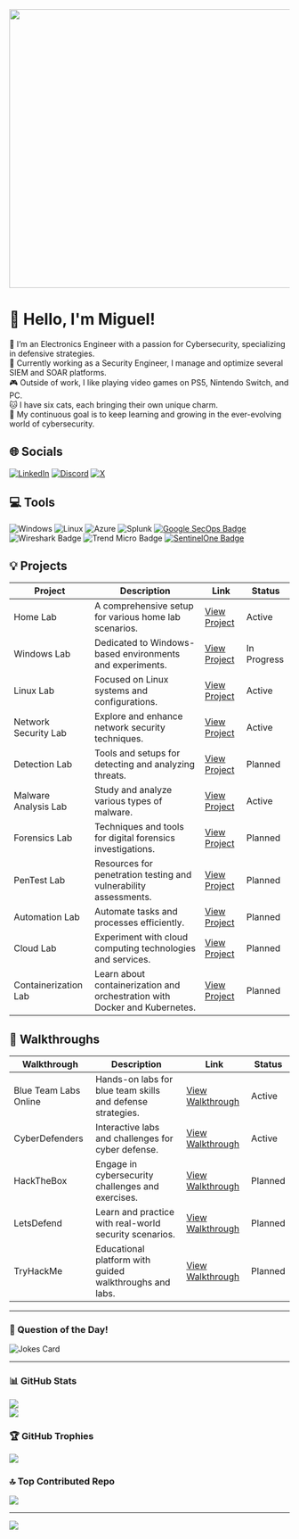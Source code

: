 <img src="https://user-images.githubusercontent.com/74038190/225813708-98b745f2-7d22-48cf-9150-083f1b00d6c9.gif" height="500" width="1500">
<!-- https://github.com/Anmol-Baranwal/Cool-GIFs-For-GitHub/blob/main/README.md#work-culture-hd-visuals- -->

# 👾 Hello, I'm Miguel!

🤖 I’m an Electronics Engineer with a passion for Cybersecurity, specializing in defensive strategies.<br>
👷 Currently working as a Security Engineer, I manage and optimize several SIEM and SOAR platforms.<br>
🎮 Outside of work, I like playing video games on PS5, Nintendo Switch, and PC.<br>
🐱 I have six cats, each bringing their own unique charm.<br>
🎯 My continuous goal is to keep learning and growing in the ever-evolving world of cybersecurity.
<!-- https://gist.github.com/rxaviers/7360908 -->

## 🌐 Socials
[![LinkedIn](https://img.shields.io/badge/LinkedIn-%230077B5.svg?logo=linkedin&logoColor=white)](https://linkedin.com/in/mm) 
[![Discord](https://img.shields.io/badge/Discord-%237289DA.svg?logo=discord&logoColor=white)](https://discord.gg/mm) 
[![X](https://img.shields.io/badge/X-black.svg?logo=X&logoColor=white)](https://x.com/mm) 

## 💻 Tools
![Windows](https://img.shields.io/badge/Windows-%231217F2.svg?style=for-the-badge&logo=windows&logoColor=white)
![Linux](https://img.shields.io/badge/Linux-%232C3E50.svg?style=for-the-badge&logo=linux&logoColor=white)
![Azure](https://img.shields.io/badge/azure-%230072C6.svg?style=for-the-badge&logo=microsoftazure&logoColor=white) 
![Splunk](https://img.shields.io/badge/splunk-%23000000.svg?style=for-the-badge&logo=splunk&logoColor=white)
[![Google SecOps Badge](https://img.shields.io/badge/-Google%20SecOps-4285f4?style=for-the-badge)](https://cloud.google.com/security)
![Wireshark Badge](https://img.shields.io/badge/-Wireshark-1679A7?style=for-the-badge&logo=Wireshark&logoColor=white)
![Trend Micro Badge](https://img.shields.io/badge/-Trend%20Micro-FF6600?style=for-the-badge&logo=Trend-Micro&logoColor=white)
[![SentinelOne Badge](https://img.shields.io/badge/-SentinelOne-6f42c1?style=for-the-badge)](https://www.sentinelone.com/)

## 💡 Projects 

| Project                 | Description                                           | Link                                                      | Status       |
|-------------------------|-------------------------------------------------------|-----------------------------------------------------------|--------------|
| Home Lab                | A comprehensive setup for various home lab scenarios.| [View Project](https://github.com/mmhgwyjs/homelab)           | Active       |
| Windows Lab             | Dedicated to Windows-based environments and experiments.| [View Project](https://github.com/mmhgwyjs/windows-lab)     | In Progress  |
| Linux Lab               | Focused on Linux systems and configurations.         | [View Project](https://github.com/mmhgwyjs/linux-lab)         | Active    |
| Network Security Lab    | Explore and enhance network security techniques.     | [View Project](#)                                        | Active       |
| Detection Lab           | Tools and setups for detecting and analyzing threats.| [View Project](#)                                        | Planned  |
| Malware Analysis Lab    | Study and analyze various types of malware.          | [View Project](https://github.com/mmhgwyjs/malware-analysis-lab) | Active       |
| Forensics Lab           | Techniques and tools for digital forensics investigations.| [View Project](#)                                      | Planned    |
| PenTest Lab             | Resources for penetration testing and vulnerability assessments.| [View Project](https://github.com/mmhgwyjs/pentest-lab) | Planned       |
| Automation Lab          | Automate tasks and processes efficiently.            | [View Project](#)                                        | Planned      |
| Cloud Lab               | Experiment with cloud computing technologies and services.| [View Project](#)                                      | Planned      |
| Containerization Lab    | Learn about containerization and orchestration with Docker and Kubernetes.| [View Project](#) | Planned  |

## 📓 Walkthroughs

| Walkthrough              | Description                                           | Link                                                      | Status       |
|--------------------------|-------------------------------------------------------|-----------------------------------------------------------|--------------|
| Blue Team Labs Online | Hands-on labs for blue team skills and defense strategies.| [View Walkthrough](https://github.com/mmhgwyjs/btlo)       | Active    |
| CyberDefenders           | Interactive labs and challenges for cyber defense.   | [View Walkthrough](https://github.com/mmhgwyjs/cyberdefenders) | Active       |
| HackTheBox               | Engage in cybersecurity challenges and exercises.    | [View Walkthrough](#)                                    | Planned  |
| LetsDefend               | Learn and practice with real-world security scenarios.| [View Walkthrough](#)                                    | Planned      |
| TryHackMe                | Educational platform with guided walkthroughs and labs.| [View Walkthrough](#)                                    | Planned       |

---

### 💭 Question of the Day!

![Jokes Card](https://readme-jokes.vercel.app/api?theme=gotham)

---

### 📊 GitHub Stats
![](https://github-readme-stats.vercel.app/api?username=mmhgwyjs&theme=dark&hide_border=false&include_all_commits=false&count_private=false)<br/>
![](https://github-readme-streak-stats.herokuapp.com/?user=mmhgwyjs&theme=dark&hide_border=false)<br/>

### 🏆 GitHub Trophies
![](https://github-profile-trophy.vercel.app/?username=mmhgwyjs&theme=dark&no-frame=false&no-bg=true&margin-w=4)

### 🔝 Top Contributed Repo
![](https://github-contributor-stats.vercel.app/api?username=mmhgwyjs&limit=5&theme=dark&combine_all_yearly_contributions=true)

---
[![](https://visitcount.itsvg.in/api?id=mmhgwyjs&icon=0&color=12)](https://visitcount.itsvg.in)

<!-- Proudly created with GPRM ( https://gprm.itsvg.in ) -->
